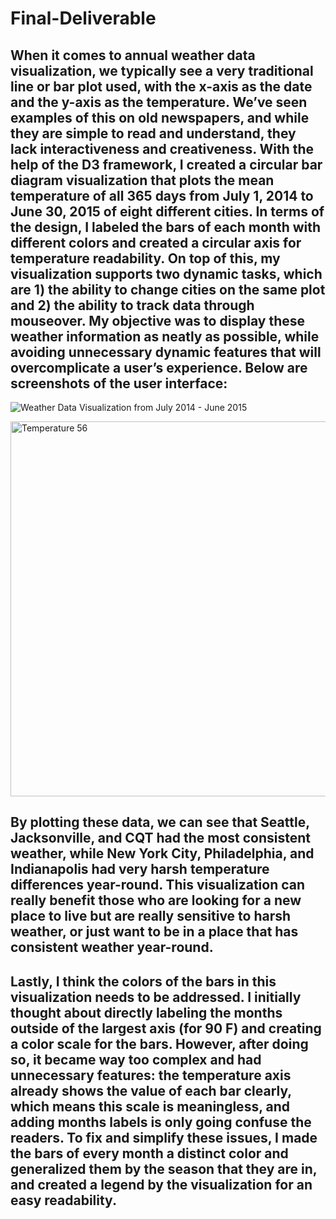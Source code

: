 # Final-Deliverable


## When it comes to annual weather data visualization, we typically see a very traditional line or bar plot used, with the x-axis as the date and the y-axis as the temperature. We’ve seen  examples of this on old newspapers, and while they are simple to read and understand, they lack interactiveness and creativeness. With the help of the D3 framework, I created a circular bar diagram visualization that plots the mean temperature of all 365 days from July 1, 2014 to June 30, 2015 of eight different cities. In terms of the design, I labeled the bars of each month with different colors and created a circular axis for temperature readability. On top of this, my visualization supports two dynamic tasks, which are 1) the ability to change cities on the same plot and 2) the ability to track data through mouseover. My objective was to display these weather information as neatly as possible, while avoiding unnecessary dynamic features that will overcomplicate a user’s experience. Below are screenshots of the user interface:

![Weather Data Visualization from July 2014 - June 2015](https://user-images.githubusercontent.com/102645083/224612841-567eca02-b3a7-4a6e-b059-8c13b174b5c4.png)

<img width="600" alt="Temperature 56" src="https://user-images.githubusercontent.com/102645083/224612847-cfc78e58-6852-4b37-a441-9f7c0c81cc8c.png">



## By plotting these data, we can see that Seattle, Jacksonville, and CQT had the most consistent weather, while New York City, Philadelphia, and Indianapolis had very harsh temperature differences year-round. This visualization can really benefit those who are looking for a new place to live but are really sensitive to harsh weather, or just want to be in a place that has consistent weather year-round.


## Lastly, I think the colors of the bars in this visualization needs to be addressed. I initially thought about directly labeling the months outside of the largest axis (for 90 F) and creating a color scale for the bars. However, after doing so, it became way too complex and had unnecessary features: the temperature axis already shows the value of each bar clearly, which means this scale is meaningless, and adding months labels is only going confuse the readers. To fix and simplify these issues, I made the bars of every month a distinct color and generalized them by the season that they are in, and created a legend by the visualization for an easy readability. 



